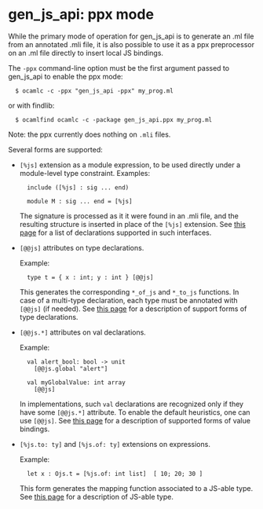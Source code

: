 gen_js_api: ppx mode
====================

While the primary mode of operation for gen_js_api is to generate an
.ml file from an annotated .mli file, it is also possible to use it as
a ppx preprocessor on an .ml file directly to insert local JS bindings.

The `-ppx` command-line option must be the first argument passed
to gen_js_api to enable the ppx mode:

```
  $ ocamlc -c -ppx "gen_js_api -ppx" my_prog.ml
```

or with findlib:

```
  $ ocamlfind ocamlc -c -package gen_js_api.ppx my_prog.ml
```


Note: the ppx currently does nothing on `.mli` files.


Several forms are supported:

 - `[%js]` extension as a module expression, to be used directly under
   a module-level type constraint.  Examples:

   ````
     include ([%js] : sig ... end)

     module M : sig ... end = [%js]
   ````

   The signature is processed as it it were found in an .mli file, and
   the resulting structure is inserted in place of the `[%js]`
   extension.  See [this page](IMPLGEN.md) for a list
   of declarations supported in such interfaces.

 - `[@@js]` attributes on type declarations.

   Example:

   ````
     type t = { x : int; y : int } [@@js]
   ````

   This generates the corresponding `*_of_js` and `*_to_js` functions.
   In case of a multi-type declaration, each type must be annotated
   with `[@@js]` (if needed). See [this page](TYPES.md) for a description
   of support forms of type declarations.

 - `[@@js.*]` attributes on val declarations.

   Example:

   ````
     val alert_bool: bool -> unit
       [@@js.global "alert"]

     val myGlobalValue: int array
       [@@js]
   ````

   In implementations, such `val` declarations are recognized only
   if they have some `[@@js.*]` attribute.  To enable the default
   heuristics, one can use `[@@js]`.  See [this page](VALUES.md)
   for a description of supported forms of value bindings.

 - `[%js.to: ty]` and `[%js.of: ty]` extensions on expressions.

   Example:

   ````
     let x : Ojs.t = [%js.of: int list]  [ 10; 20; 30 ]
   ````

   This form generates the mapping function associated to a JS-able type.
   See [this page](TYPES.md) for a description of JS-able type.
